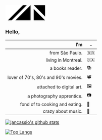 <img alt="Jan" src="https://raw.githubusercontent.com/jancassio/jancassio/master/rsc/jan-logo.svg" />

### Hello,

|                                 I'm | ﹣  |
| ----------------------------------: | --- |
|                      from São Paulo. | 🇧🇷  |
|                  living in Montreal. | 🇨🇦  |
|                      a books reader. | 📚  |
| lover of 70's, 80's and 90's movies. | 📽   |
|             attached to digital art. | 🖼   |
|            a photography apprentice. | 📷  |
|       fond of to cooking and eating. | 🍕  |
|                   crazy about music. | 🎸  |

[![jancassio's github stats](https://github-readme-stats.vercel.app/api?username=jancassio&count_private=true&show_icons=true&theme=graywhite)](https://github.com/jancassio/github-readme-stats)

[![Top Langs](https://github-readme-stats.vercel.app/api/top-langs/?username=jancassio&layout=compact&theme=graywhite)](https://github.com/jancassio/github-readme-stats)
